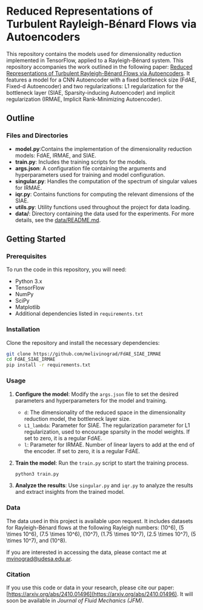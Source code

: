 # Reduced Representations of Turbulent Rayleigh-Bénard Flows via Autoencoders

This repository contains the models used for dimensionality reduction implemented in TensorFlow, applied to a Rayleigh-Bénard system. This repository accompanies the work outlined in the following paper: [Reduced Representations of Turbulent Rayleigh-Bénard Flows via Autoencoders](link). It features a model for a CNN Autoencoder with a fixed bottleneck size (FdAE, Fixed-d Autoencoder) and two regularizations: L1 regularization for the bottleneck layer (SIAE, Sparsity-inducing Autoencoder) and implicit regularization (IRMAE, Implicit Rank-Minimizing Autoencoder).

## Outline

### Files and Directories

- **model.py**:Contains the implementation of the dimensionality reduction models: FdAE, IRMAE, and SIAE.
- **train.py**: Includes the training scripts for the models.
- **args.json**: A configuration file containing the arguments and hyperparameters used for training and model configuration.
- **singular.py**: Handles the computation of the spectrum of singular values for IRMAE.
- **iqr.py**: Contains functions for computing the relevant dimensions of the SIAE.
- **utils.py**: Utility functions used throughout the project for data loading.
- **data/**: Directory containing the data used for the experiments. For more details, see the [data/README.md](data/README.md).

## Getting Started

### Prerequisites

To run the code in this repository, you will need:

- Python 3.x
- TensorFlow
- NumPy
- SciPy
- Matplotlib
- Additional dependencies listed in `requirements.txt`

### Installation

Clone the repository and install the necessary dependencies:

```bash
git clone https://github.com/melivinograd/FdAE_SIAE_IRMAE
cd FdAE_SIAE_IRMAE
pip install -r requirements.txt
```

### Usage
1. **Configure the model**: Modify the `args.json` file to set the desired parameters and hyperparameters for the model and training.

    - `d`: The dimensionality of the reduced space in the dimensionality reduction model, the bottleneck layer size.
    - `L1_lambda`: Parameter for SIAE. The regularization parameter for L1 regularization, used to encourage sparsity in the model weights. If set to zero, it is a regular FdAE.
    - `l`: Parameter for IRMAE. Number of linear layers to add at the end of the encoder. If set to zero, it is a regular FdAE.

2. **Train the model**: Run the `train.py` script to start the training process.
    ```bash
    python3 train.py
    ```

3. **Analyze the results**: Use `singular.py` and `iqr.py` to analyze the results and extract insights from the trained model.

### Data
The data used in this project is available upon request. It includes datasets for Rayleigh-Bénard flows at the following Rayleigh numbers: \(10^6\), \(5 \times 10^6\), \(7.5 \times 10^6\), \(10^7\), \(1.75 \times 10^7\), \(2.5 \times 10^7\), \(5 \times 10^7\), and \(10^8\).

If you are interested in accessing the data, please contact me at [mvinograd@udesa.edu.ar](mailto:mvinograd@udesa.edu.ar).

### Citation
If you use this code or data in your research, please cite our paper: [https://arxiv.org/abs/2410.01496](https://arxiv.org/abs/2410.01496). It will soon be available in *Journal of Fluid Mechanics (JFM)*.

